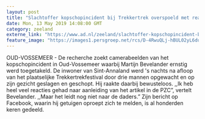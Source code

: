 ```yaml
---
layout: post
title: "Slachtoffer kopschopincident bij Trekkertrek overspoeld met reacties, recherche zoekt camerabeelden"
date: Mon, 13 May 2019 14:08:00 GMT
category: zeeland
externe_link: "https://www.ad.nl/zeeland/slachtoffer-kopschopincident-bij-trekkertrek-overspoeld-met-reacties-recherche-zoekt-camerabeelden~a4990f3d/"
feature_image: "https://images1.persgroep.net/rcs/D-4RwuQLj-hBUL02yL6du2FP7Pk/diocontent/148126915/_fitwidth/400/?appId=21791a8992982cd8da851550a453bd7f&quality=0.7"
---
```


OUD-VOSSEMEER - De recherche zoekt camerabeelden van het kopschopincident in Oud-Vossemeer waarbij Martijn Bevelander ernstig werd toegetakeld. De inwoner van Sint-Annaland werd 's nachts na afloop van het plaatselijke Trekkertrekfestival door drie mannen opgewacht en op zijn gezicht geslagen en geschopt. Hij raakte daarbij bewusteloos. ,,Ik heb heel veel reacties gehad naar aanleiding van het artikel in de PZC”, vertelt Bevelander. ,,Maar het leidt nog niet naar de daders.” Zijn bericht op Facebook, waarin hij getuigen oproept zich te melden, is al honderden keren gedeeld.
